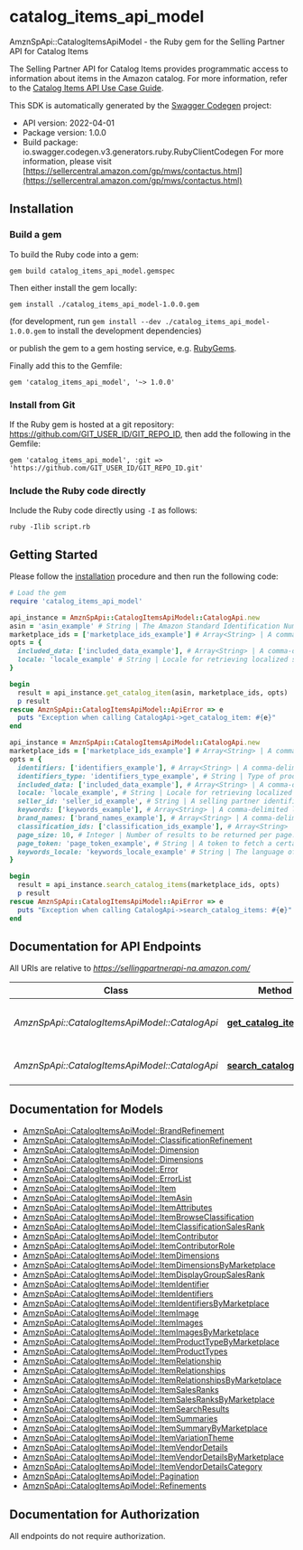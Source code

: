 # catalog_items_api_model

AmznSpApi::CatalogItemsApiModel - the Ruby gem for the Selling Partner API for Catalog Items

The Selling Partner API for Catalog Items provides programmatic access to information about items in the Amazon catalog.  For more information, refer to the [Catalog Items API Use Case Guide](doc:catalog-items-api-v2022-04-01-use-case-guide).

This SDK is automatically generated by the [Swagger Codegen](https://github.com/swagger-api/swagger-codegen) project:

- API version: 2022-04-01
- Package version: 1.0.0
- Build package: io.swagger.codegen.v3.generators.ruby.RubyClientCodegen
For more information, please visit [https://sellercentral.amazon.com/gp/mws/contactus.html](https://sellercentral.amazon.com/gp/mws/contactus.html)

## Installation

### Build a gem

To build the Ruby code into a gem:

```shell
gem build catalog_items_api_model.gemspec
```

Then either install the gem locally:

```shell
gem install ./catalog_items_api_model-1.0.0.gem
```
(for development, run `gem install --dev ./catalog_items_api_model-1.0.0.gem` to install the development dependencies)

or publish the gem to a gem hosting service, e.g. [RubyGems](https://rubygems.org/).

Finally add this to the Gemfile:

    gem 'catalog_items_api_model', '~> 1.0.0'

### Install from Git

If the Ruby gem is hosted at a git repository: https://github.com/GIT_USER_ID/GIT_REPO_ID, then add the following in the Gemfile:

    gem 'catalog_items_api_model', :git => 'https://github.com/GIT_USER_ID/GIT_REPO_ID.git'

### Include the Ruby code directly

Include the Ruby code directly using `-I` as follows:

```shell
ruby -Ilib script.rb
```

## Getting Started

Please follow the [installation](#installation) procedure and then run the following code:
```ruby
# Load the gem
require 'catalog_items_api_model'

api_instance = AmznSpApi::CatalogItemsApiModel::CatalogApi.new
asin = 'asin_example' # String | The Amazon Standard Identification Number (ASIN) of the item.
marketplace_ids = ['marketplace_ids_example'] # Array<String> | A comma-delimited list of Amazon marketplace identifiers. Data sets in the response contain data only for the specified marketplaces.
opts = { 
  included_data: ['included_data_example'], # Array<String> | A comma-delimited list of data sets to include in the response. Default: `summaries`.
  locale: 'locale_example' # String | Locale for retrieving localized summaries. Defaults to the primary locale of the marketplace.
}

begin
  result = api_instance.get_catalog_item(asin, marketplace_ids, opts)
  p result
rescue AmznSpApi::CatalogItemsApiModel::ApiError => e
  puts "Exception when calling CatalogApi->get_catalog_item: #{e}"
end

api_instance = AmznSpApi::CatalogItemsApiModel::CatalogApi.new
marketplace_ids = ['marketplace_ids_example'] # Array<String> | A comma-delimited list of Amazon marketplace identifiers for the request.
opts = { 
  identifiers: ['identifiers_example'], # Array<String> | A comma-delimited list of product identifiers to search the Amazon catalog for. **Note:** Cannot be used with `keywords`.
  identifiers_type: 'identifiers_type_example', # String | Type of product identifiers to search the Amazon catalog for. **Note:** Required when `identifiers` are provided.
  included_data: ['included_data_example'], # Array<String> | A comma-delimited list of data sets to include in the response. Default: `summaries`.
  locale: 'locale_example', # String | Locale for retrieving localized summaries. Defaults to the primary locale of the marketplace.
  seller_id: 'seller_id_example', # String | A selling partner identifier, such as a seller account or vendor code. **Note:** Required when `identifiersType` is `SKU`.
  keywords: ['keywords_example'], # Array<String> | A comma-delimited list of words to search the Amazon catalog for. **Note:** Cannot be used with `identifiers`.
  brand_names: ['brand_names_example'], # Array<String> | A comma-delimited list of brand names to limit the search for `keywords`-based queries. **Note:** Cannot be used with `identifiers`.
  classification_ids: ['classification_ids_example'], # Array<String> | A comma-delimited list of classification identifiers to limit the search for `keywords`-based queries. **Note:** Cannot be used with `identifiers`.
  page_size: 10, # Integer | Number of results to be returned per page.
  page_token: 'page_token_example', # String | A token to fetch a certain page when there are multiple pages worth of results.
  keywords_locale: 'keywords_locale_example' # String | The language of the keywords provided for `keywords`-based queries. Defaults to the primary locale of the marketplace. **Note:** Cannot be used with `identifiers`.
}

begin
  result = api_instance.search_catalog_items(marketplace_ids, opts)
  p result
rescue AmznSpApi::CatalogItemsApiModel::ApiError => e
  puts "Exception when calling CatalogApi->search_catalog_items: #{e}"
end
```

## Documentation for API Endpoints

All URIs are relative to *https://sellingpartnerapi-na.amazon.com/*

Class | Method | HTTP request | Description
------------ | ------------- | ------------- | -------------
*AmznSpApi::CatalogItemsApiModel::CatalogApi* | [**get_catalog_item**](docs/CatalogApi.md#get_catalog_item) | **GET** /catalog/2022-04-01/items/{asin} | 
*AmznSpApi::CatalogItemsApiModel::CatalogApi* | [**search_catalog_items**](docs/CatalogApi.md#search_catalog_items) | **GET** /catalog/2022-04-01/items | 

## Documentation for Models

 - [AmznSpApi::CatalogItemsApiModel::BrandRefinement](docs/BrandRefinement.md)
 - [AmznSpApi::CatalogItemsApiModel::ClassificationRefinement](docs/ClassificationRefinement.md)
 - [AmznSpApi::CatalogItemsApiModel::Dimension](docs/Dimension.md)
 - [AmznSpApi::CatalogItemsApiModel::Dimensions](docs/Dimensions.md)
 - [AmznSpApi::CatalogItemsApiModel::Error](docs/Error.md)
 - [AmznSpApi::CatalogItemsApiModel::ErrorList](docs/ErrorList.md)
 - [AmznSpApi::CatalogItemsApiModel::Item](docs/Item.md)
 - [AmznSpApi::CatalogItemsApiModel::ItemAsin](docs/ItemAsin.md)
 - [AmznSpApi::CatalogItemsApiModel::ItemAttributes](docs/ItemAttributes.md)
 - [AmznSpApi::CatalogItemsApiModel::ItemBrowseClassification](docs/ItemBrowseClassification.md)
 - [AmznSpApi::CatalogItemsApiModel::ItemClassificationSalesRank](docs/ItemClassificationSalesRank.md)
 - [AmznSpApi::CatalogItemsApiModel::ItemContributor](docs/ItemContributor.md)
 - [AmznSpApi::CatalogItemsApiModel::ItemContributorRole](docs/ItemContributorRole.md)
 - [AmznSpApi::CatalogItemsApiModel::ItemDimensions](docs/ItemDimensions.md)
 - [AmznSpApi::CatalogItemsApiModel::ItemDimensionsByMarketplace](docs/ItemDimensionsByMarketplace.md)
 - [AmznSpApi::CatalogItemsApiModel::ItemDisplayGroupSalesRank](docs/ItemDisplayGroupSalesRank.md)
 - [AmznSpApi::CatalogItemsApiModel::ItemIdentifier](docs/ItemIdentifier.md)
 - [AmznSpApi::CatalogItemsApiModel::ItemIdentifiers](docs/ItemIdentifiers.md)
 - [AmznSpApi::CatalogItemsApiModel::ItemIdentifiersByMarketplace](docs/ItemIdentifiersByMarketplace.md)
 - [AmznSpApi::CatalogItemsApiModel::ItemImage](docs/ItemImage.md)
 - [AmznSpApi::CatalogItemsApiModel::ItemImages](docs/ItemImages.md)
 - [AmznSpApi::CatalogItemsApiModel::ItemImagesByMarketplace](docs/ItemImagesByMarketplace.md)
 - [AmznSpApi::CatalogItemsApiModel::ItemProductTypeByMarketplace](docs/ItemProductTypeByMarketplace.md)
 - [AmznSpApi::CatalogItemsApiModel::ItemProductTypes](docs/ItemProductTypes.md)
 - [AmznSpApi::CatalogItemsApiModel::ItemRelationship](docs/ItemRelationship.md)
 - [AmznSpApi::CatalogItemsApiModel::ItemRelationships](docs/ItemRelationships.md)
 - [AmznSpApi::CatalogItemsApiModel::ItemRelationshipsByMarketplace](docs/ItemRelationshipsByMarketplace.md)
 - [AmznSpApi::CatalogItemsApiModel::ItemSalesRanks](docs/ItemSalesRanks.md)
 - [AmznSpApi::CatalogItemsApiModel::ItemSalesRanksByMarketplace](docs/ItemSalesRanksByMarketplace.md)
 - [AmznSpApi::CatalogItemsApiModel::ItemSearchResults](docs/ItemSearchResults.md)
 - [AmznSpApi::CatalogItemsApiModel::ItemSummaries](docs/ItemSummaries.md)
 - [AmznSpApi::CatalogItemsApiModel::ItemSummaryByMarketplace](docs/ItemSummaryByMarketplace.md)
 - [AmznSpApi::CatalogItemsApiModel::ItemVariationTheme](docs/ItemVariationTheme.md)
 - [AmznSpApi::CatalogItemsApiModel::ItemVendorDetails](docs/ItemVendorDetails.md)
 - [AmznSpApi::CatalogItemsApiModel::ItemVendorDetailsByMarketplace](docs/ItemVendorDetailsByMarketplace.md)
 - [AmznSpApi::CatalogItemsApiModel::ItemVendorDetailsCategory](docs/ItemVendorDetailsCategory.md)
 - [AmznSpApi::CatalogItemsApiModel::Pagination](docs/Pagination.md)
 - [AmznSpApi::CatalogItemsApiModel::Refinements](docs/Refinements.md)

## Documentation for Authorization

 All endpoints do not require authorization.

